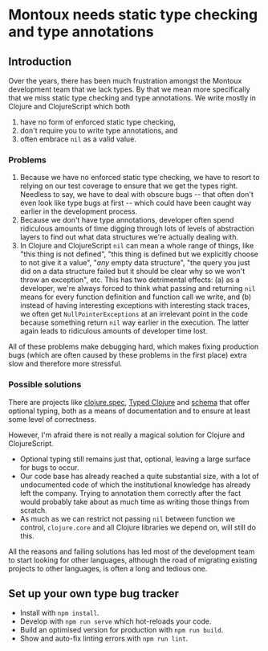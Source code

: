 # Montoux needs static type checking and type annotations

## Introduction

Over the years, there has been much frustration amongst the Montoux development
team that we lack types. By that we mean more specifically that we miss static
type checking and type annotations. We write mostly in Clojure and ClojureScript
which both
1. have no form of enforced static type checking,
2. don't require you to write type annotations, and
3. often embrace `nil` as a valid value.

### Problems

1. Because we have no enforced static type checking, we have to resort to
   relying on our test coverage to ensure that we get the types right. Needless
   to say, we have to deal with obscure bugs -- that often don't even look like
   type bugs at first -- which could have been caught way earlier in the
   development process.
2. Because we don't have type annotations, developer often spend ridiculous
   amounts of time digging through lots of levels of abstraction layers to find
   out what data structures we're actually dealing with.
3. In Clojure and ClojureScript `nil` can mean a whole range of things, like
   "this thing is not defined", "this thing is defined but we explicitly choose
   to not give it a value", "_any_ empty data structure", "the query you just
   did on a data structure failed but it should be clear why so we won't throw
   an exception", etc. This has two detrimental effects: (a) as a developer,
   we're always forced to think what passing and returning `nil` means for every
   function definition and function call we write, and (b) instead of having
   interesting exceptions with interesting stack traces, we often get
   `NullPointerExceptions` at an irrelevant point in the code because something
   return `nil` way earlier in the execution. The latter again leads to
   ridiculous amounts of developer time lost.

All of these problems make debugging hard, which makes fixing production bugs
(which are often caused by these problems in the first place) extra slow and
therefore more stressful.

### Possible solutions

There are projects like [clojure.spec](https://clojure.org/about/spec), [Typed
Clojure](https://typedclojure.org/) and
[schema](https://github.com/plumatic/schema) that offer optional typing, both as
a means of documentation and to ensure at least some level of correctness.

However, I'm afraid there is not really a magical solution for Clojure and
ClojureScript.
- Optional typing still remains just that, optional, leaving a large surface for
  bugs to occur.
- Our code base has already reached a quite substantial size, with a lot of
  undocumented code of which the institutional knowledge has already left the
  company. Trying to annotation them correctly after the fact would probably
  take about as much time as writing those things from scratch.
- As much as we can restrict not passing `nil` between function we control,
  `clojure.core` and all Clojure libraries we depend on, will still do this.

All the reasons and failing solutions has led most of the development team to
start looking for other languages, although the road of migrating existing
projects to other languages, is often a long and tedious one.


## Set up your own type bug tracker

- Install with `npm install`.
- Develop with `npm run serve` which hot-reloads your code.
- Build an optimised version for production with `npm run build`.
- Show and auto-fix linting errors with `npm run lint`.
